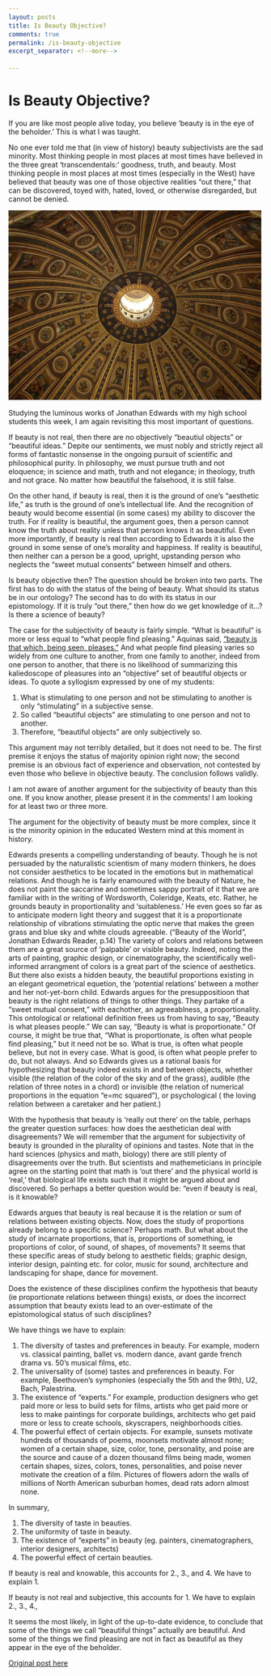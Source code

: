 ```yaml
---
layout: posts
title: Is Beauty Objective?
comments: true
permalink: /is-beauty-objective
excerpt_separator: <!--more-->

---
```


# Is Beauty Objective?

If you are like most people alive today, you believe ‘beauty is in the eye of the beholder.’ This is what I was taught. 

No one ever told me that (in view of history) beauty subjectivists are the sad minority. Most thinking people in most places at most times have believed in the three great ‘transcendentals:’ goodness, truth, and beauty. Most thinking people in most places at most times (especially in the West) have believed that beauty was one of those objective realities “out there,” that can be discovered, toyed with, hated, loved, or otherwise disregarded, but cannot be denied.

<!--more-->

![Peters](/img/peters1small.png)

Studying the luminous works of Jonathan Edwards with my high school students this week, I am again revisiting this most important of questions. 

If beauty is not real, then there are no objectively “beautiul objects” or “beautiful ideas.” Depite our sentiments, we must nobly and strictly reject all forms of fantastic nonsense in the ongoing pursuit of scientific and philosophical purity. In philosophy, we must pursue truth and not eloquence; in science and math, truth and not elegance; in theology, truth and not grace. No matter how beautiful the falsehood, it is still false.

On the other hand, if beauty is real, then it is the ground of one’s “aesthetic life,” as truth is the ground of one’s intellectual life. And the recognition of beauty would become essential (in some cases) my ability to discover the truth. For if reality is beautiful, the argument goes, then a person cannot know the truth about reality unless that person knows it as beautiful. Even more importantly, if beauty is real then according to Edwards it is also the ground in some sense of one’s morality and happiness. If reality is beautiful, then neither can a person be a good, upright, upstanding person who neglects the “sweet mutual consents” between himself and others.

Is beauty objective then? The question should be broken into two parts. The first has to do with the status of the being of beauty. What should its status be in our ontology? The second has to do with its status in our epistomology. If it is truly “out there,” then how do we get knowledge of it…? Is there a science of beauty?


The case for the subjectivity of beauty is fairly simple. “What is beautiful” is more or less equal to “what people find pleasing.” Aquinas said, [“beauty is that which, being seen, pleases.”](http://ndpr.nd.edu/news/58953-aquinas-on-beauty/) And what people find pleasing varies so widely from one culture to another, from one family to another, indeed from one person to another, that there is no likelihood of summarizing this kaliedoscope of pleasures into an “objective” set of beautiful objects or ideas. To quote a syllogism expressed by one of my students:

1. What is stimulating to one person and not be stimulating to another is only “stimulating” in a subjective sense.
2. So called “beautiful objects” are stimulating to one person and not to another.
3. Therefore, “beautiful objects” are only subjectively so.

This argument may not terribly detailed, but it does not need to be. The first premise it enjoys the status of majority opinion right now; the second premise is an obvious fact of experience and observation, not contested by even those who believe in objective beauty. The conclusion follows validly.

I am not aware of another argument for the subjectivity of beauty than this one. If you know another, please present it in the comments! I am looking for at least two or three more.

The argument for the objectivity of beauty must be more complex, since it is the minority opinion in the educated Western mind at this moment in history.

Edwards presents a compelling understanding of beauty. Though he is not persuaded by the naturalistic scientism of many modern thinkers, he does not consider aesthetics to be located in the emotions but  in mathematical relations. And though he is fairly enamoured with the beauty of Nature, he does not paint the saccarine and sometimes sappy portrait of it that we are familiar with in the writing of Wordsworth, Coleridge, Keats, etc. Rather, he grounds beauty in proportionality and ‘suitableness.’ He even goes so far as to anticipate modern light theory and suggest that it is a proportionate relationship of vibrations stimulating the optic nerve that makes the green grass and blue sky and white clouds agreeable. (“Beauty of the World”, Jonathan Edwards Reader, p.14) The variety of colors and relations between them are a great source of ‘palpable’ or visible beauty. Indeed, noting the arts of painting, graphic design, or cinematography, the scientifically well-informed arrangment of colors is a great part of the science of aesthetics. But there also exists a hidden beauty, the beautiful proportions existing in an elegant geometrical equetion, the ‘potential relations’ between a mother and her not-yet-born child.  Edwards argues for the presuppositioon that beauty is the right relations of things to other things. They partake of a “sweet mutual consent,” with eachother, an agreeablness, a proportionality. This ontological or relational definition frees us from having to say, “Beauty is what pleases people.” We can say, “Beauty is what is proportionate.” Of course, it might be true that, “What is proportionate, is often what people find pleasing,” but it need not be so. What is true, is often what people believe, but not in every case. What is good, is often what people prefer to do, but not always. And so Edwards gives us a rational basis for hypothesizing that beauty indeed exists in and between objects, whether visible (the relation of the color of the sky and of the grass), audible (the relation of three notes in a chord)  or invisible (the relation of numerical proportions in the equation “e=mc squared”), or psychological ( the loving relation between a caretaker and her patient.)

With the hypothesis that beauty is ‘really out there’ on the table, perhaps the greater question surfaces:   how does the aesthetician deal with disagreements? We will remember that the argument for subjectivity of beauty is grounded in the plurality of opinions and tastes. Note that in the hard sciences (physics and math, biology)  there are still plenty of disagreements over the truth. But scientists and mathemeticians in principle agree on the starting point that math is ‘out there’ and the physical world is ‘real,’ that biological life exists such that it might be argued about and discovered. So perhaps a better question would be: “even if beauty is real, is it knowable?

Edwards argues that beauty is real because it is the relation or sum of relations between existing objects. Now, does the study of proportions already belong to a specific science? Perhaps math. But what about the study of incarnate proportions, that is, proportions of something, ie proportions of color, of sound, of shapes, of movements? It seems that these specific areas of study belong to aesthetic fields; graphic design, interior design, painting etc. for color, music for sound, architecture and landscaping for shape, dance for movement.

Does the existence of these disciplines confirm the hypothesis that beauty (ie proportionate relations between things) exists, or does the incorrect assumption that beauty exists lead to an over-estimate of the epistomological status of such disciplines?

We have things we have to explain:

1. The diversity of tastes and preferences in beauty. For example, modern vs. classical painting, ballet vs. modern dance, avant garde french drama vs. 50’s musical films, etc.
2. The universality of (some) tastes and preferences in beauty. For example, Beethoven’s symphonies (especially the 5th and the 9th), U2, Bach, Palestrina.
3. The existence of “experts.” For example, production designers who get paid more or less to build sets for films, artists who get paid more or less to make paintings for corporate buildings, architects who get paid more or less to create schools, skyscrapers, neighborhoods cities.
4. The powerful effect of certain objects. For example, sunsets motivate hundreds of thousands of poems, moonsets motivate almost none; women of a certain shape, size, color, tone, personality, and poise are the source and cause of a dozen thousand films being made, women certain shapes, sizes, colors, tones, personalities, and poise never motivate the creation of a film. Pictures of flowers adorn the walls of millions of North American suburban homes, dead rats adorn almost none.

In summary,

1. The diversity of taste in beauties.
2. The uniformity of taste in beauty.
3. The existence of “experts” in beauty (eg. painters, cinematographers, interior designers, architects)
4. The powerful effect of certain beauties.

If beauty is real and knowable, this accounts for 2., 3., and 4. We have to explain 1.

If beauty is not real and subjective, this accounts for 1. We have to explain 2., 3., 4.,

It seems the most likely, in light of the up-to-date evidence, to conclude that some of the things we call “beautiful things” actually are beautiful. And some of the things we find pleasing are not in fact as beautiful as they appear in the eye of the beholder.

[Original post here](https://mereorthodoxy.com/is-beauty-objective/)
